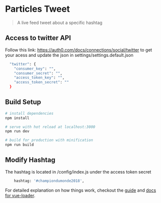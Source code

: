 # Particles Tweet 

> A live feed tweet about a specific hashtag

## Access to twitter API

Follow this link: https://auth0.com/docs/connections/social/twitter to get your acess and update the json in settings/settings.default.json

``` bash
  "twitter": {
    "consumer_key": "",
    "consumer_secret": "",
    "access_token_key": "",
    "access_token_secret": ""
  }
  ```

## Build Setup

``` bash
# install dependencies
npm install

# serve with hot reload at localhost:3000
npm run dev

# build for production with minification
npm run build
```

## Modify Hashtag

The hashtag is located in /config/index.js under the access token secret

``` bash
    hashtag: '#championdumonde2018',
```

For detailed explanation on how things work, checkout the [guide](http://vuejs-templates.github.io/webpack/) and [docs for vue-loader](http://vuejs.github.io/vue-loader).
